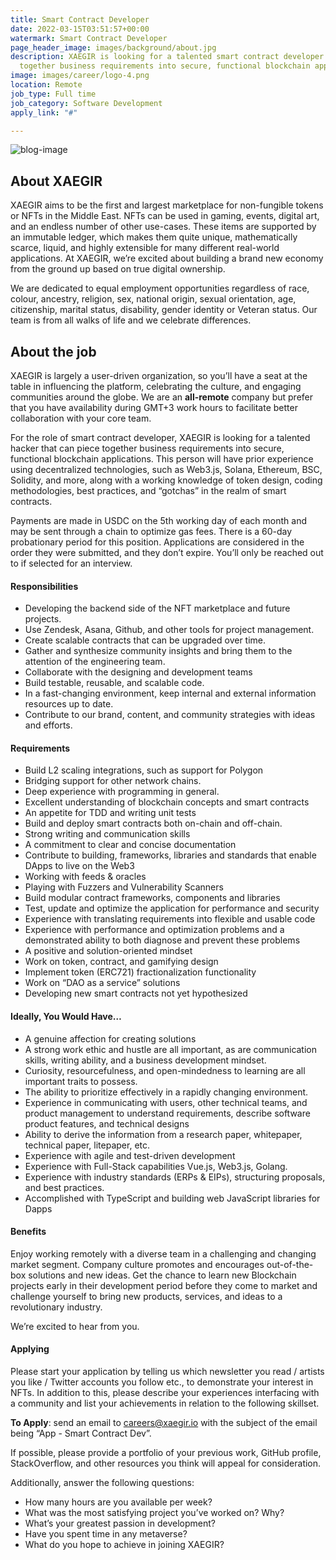```yaml
---
title: Smart Contract Developer
date: 2022-03-15T03:51:57+00:00
watermark: Smart Contract Developer
page_header_image: images/background/about.jpg
description: XAEGIR is looking for a talented smart contract developer that can piece
  together business requirements into secure, functional blockchain applications.
image: images/career/logo-4.png
location: Remote
job_type: Full time
job_category: Software Development
apply_link: "#"

---
```

![blog-image](https://xaegir.com/images/contract_icon-icons-com_64662.png)

## About XAEGIR

XAEGIR aims to be the first and largest marketplace for non-fungible tokens or NFTs in the Middle East. NFTs can be used in gaming, events, digital art, and an endless number of other use-cases. These items are supported by an immutable ledger, which makes them quite unique, mathematically scarce, liquid, and highly extensible for many different real-world applications. At XAEGIR, we’re excited about building a brand new economy from the ground up based on true digital ownership.

We are dedicated to equal employment opportunities regardless of race, colour, ancestry, religion, sex, national origin, sexual orientation, age, citizenship, marital status, disability, gender identity or Veteran status. Our team is from all walks of life and we celebrate differences.

## About the job

XAEGIR is largely a user-driven organization, so you’ll have a seat at the table in influencing the platform, celebrating the culture, and engaging communities around the globe. We are an **all-remote** company but prefer that you have availability during GMT+3 work hours to facilitate better collaboration with your core team.

For the role of smart contract developer, XAEGIR is looking for a talented hacker that can piece together business requirements into secure, functional blockchain applications. This person will have prior experience using decentralized technologies, such as Web3.js, Solana, Ethereum, BSC, Solidity, and more, along with a working knowledge of token design, coding methodologies, best practices, and “gotchas” in the realm of smart contracts.

Payments are made in USDC on the 5th working day of each month and may be sent through a chain to optimize gas fees. There is a 60-day probationary period for this position. Applications are considered in the order they were submitted, and they don’t expire. You’ll only be reached out to if selected for an interview.

#### Responsibilities

* Developing the backend side of the NFT marketplace and future projects.
* Use Zendesk, Asana, Github, and other tools for project management.
* Create scalable contracts that can be upgraded over time.
* Gather and synthesize community insights and bring them to the attention of the engineering team.
* Collaborate with the designing and development teams
* Build testable, reusable, and scalable code.
* In a fast-changing environment, keep internal and external information resources up to date.
* Contribute to our brand, content, and community strategies with ideas and efforts.

#### Requirements

* Build L2 scaling integrations, such as support for Polygon
* Bridging support for other network chains.
* Deep experience with programming in general.
* Excellent understanding of blockchain concepts and smart contracts
* An appetite for TDD and writing unit tests
* Build and deploy smart contracts both on-chain and off-chain.
* Strong writing and communication skills
* A commitment to clear and concise documentation
* Contribute to building, frameworks, libraries and standards that enable DApps to live on the Web3
* Working with feeds & oracles
* Playing with Fuzzers and Vulnerability Scanners
* Build modular contract frameworks, components and libraries
* Test, update and optimize the application for performance and security
* Experience with translating requirements into flexible and usable code
* Experience with performance and optimization problems and a demonstrated ability to both diagnose and prevent these problems
* A positive and solution-oriented mindset
* Work on token, contract, and gamifying design
* Implement token (ERC721) fractionalization functionality
* Work on “DAO as a service” solutions
* Developing new smart contracts not yet hypothesized

#### Ideally, You Would Have…

* A genuine affection for creating solutions
* A strong work ethic and hustle are all important, as are communication skills, writing ability, and a business development mindset.
* Curiosity, resourcefulness, and open-mindedness to learning are all important traits to possess.
* The ability to prioritize effectively in a rapidly changing environment.
* Experience in communicating with users, other technical teams, and product management to understand requirements, describe software product features, and technical designs
* Ability to derive the information from a research paper, whitepaper, technical paper, litepaper, etc.
* Experience with agile and test-driven development
* Experience with Full-Stack capabilities Vue.js, Web3.js, Golang.
* Experience with industry standards (ERPs & EIPs), structuring proposals, and best practices.
* Accomplished with TypeScript and building web JavaScript libraries for Dapps

#### Benefits

Enjoy working remotely with a diverse team in a challenging and changing market segment. Company culture promotes and encourages out-of-the-box solutions and new ideas. Get the chance to learn new Blockchain projects early in their development period before they come to market and challenge yourself to bring new products, services, and ideas to a revolutionary industry.

We’re excited to hear from you.

#### Applying

Please start your application by telling us which newsletter you read / artists you like / Twitter accounts you follow etc., to demonstrate your interest in NFTs. In addition to this, please describe your experiences interfacing with a community and list your achievements in relation to the following skillset.

**To Apply**: send an email to [careers@xaegir.io](mailto:careers@xaegir.io) with the subject of the email being “App - Smart Contract Dev”.

If possible, please provide a portfolio of your previous work, GitHub profile, StackOverflow, and other resources you think will appeal for consideration.

Additionally, answer the following questions:

* How many hours are you available per week?
* What was the most satisfying project you’ve worked on? Why?
* What’s your greatest passion in development?
* Have you spent time in any metaverse?
* What do you hope to achieve in joining XAEGIR?